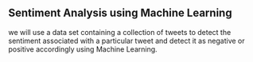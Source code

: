 ## Sentiment Analysis using Machine Learning
we will use a data set containing a collection of tweets to detect the sentiment associated with a particular tweet and detect it as negative or positive accordingly using Machine Learning.
